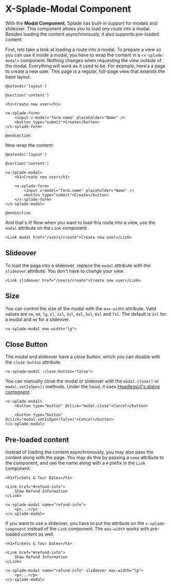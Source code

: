 # X-Splade-Modal Component

With the **Modal Component**, Splade has built-in support for modals and slideover. This component allows you to load *any* route into a modal. Besides loading the content asynchronously, it also supports pre-loaded content.

First, lets take a look at loading a route into a modal. To prepare a view so you can use it inside a modal, you have to wrap the content in a `<x-splade-modal>` component. Nothing changes when requesting the view *outside* of the modal. Everything will work as it used to be. For example, here's a page to create a new user. This page is a regular, full-page view that extends the base layout.

```blade
@extends('layout')

@section('content')

<h1>Create new user</h1>

<x-splade-form>
    <input v-model="form.name" placeholder="Name" />
    <button type="submit">Create</button>
</x-splade-form>

@endsection
```

Now wrap the content:

```blade
@extends('layout')

@section('content')

<x-splade-modal>
    <h1>Create new user</h1>

    <x-splade-form>
        <input v-model="form.name" placeholder="Name" />
        <button type="submit">Create</button>
    </x-splade-form>
</x-splade-modal>

@endsection
```

And that's it! Now when you want to load this route into a view, use the `modal` attribute on the `Link` component:

```blade
<Link modal href="/users/create">Create new user</Link>
```

## Slideover

To load the page into a slideover, replace the `modal` attribute with the `slideover` attribute. You don't have to change your view.

```blade
<Link slideover href="/users/create">Create new user</Link>
```

## Size

You can control the size of the modal with the `max-width` attribute. Valid values are `sm`, `md`, `lg`, `xl`, `2xl`, `3xl`, `4xl`, `5xl`, `6xl` and `7xl`. The default is `2xl` for a modal and `md` for a slideover.

```blade
<x-splade-modal max-width="lg">
```

## Close Button

The modal and slideover have a *close button*, which you can disable with the `close-button` attribute.

```blade
<x-splade-modal :close-button="false">
```

You can manually close the modal or slideover with the `modal.close()` or `modal.setIsOpen()` methods. Under the hood, it uses [HeadlessUI's dialog component](https://headlessui.com/vue/dialog#showing-and-hiding-your-dialog).


```blade
<x-splade-modal>
    <button type="button" @click="modal.close">Cancel</button>

    <button type="button" @click="modal.setIsOpen(false)">Cancel</button>
</x-splade-modal>
```

## Pre-loaded content

Instead of loading the content asynchronously, you may also pass the content along with the page. You may do this by passing a `name` attribute to the component, and use the name along with a `#` prefix in the `Link` component:

```blade
<h1>Tickets & Tour Dates</h1>

<Link href="#refund-info">
    Show Refund Information
</Link>

<x-splade-modal name="refund-info">
    <p>...</p>
</x-splade-modal>
```

If you want to use a slideover, you have to put the attribute on the `x-splade-component` instead of the `Link` component. The `max-width` works with pre-loaded content as well.

```blade
<h1>Tickets & Tour Dates</h1>

<Link href="#refund-info">
    Show Refund Information
</Link>

<x-splade-modal name="refund-info" slideover max-width="lg">
    <p>...</p>
</x-splade-modal>
```